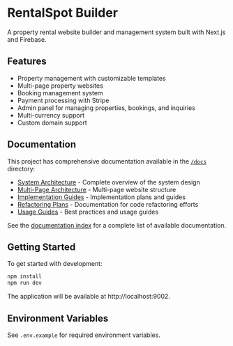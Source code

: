 # RentalSpot Builder

A property rental website builder and management system built with Next.js and Firebase.

## Features

- Property management with customizable templates
- Multi-page property websites
- Booking management system
- Payment processing with Stripe
- Admin panel for managing properties, bookings, and inquiries
- Multi-currency support
- Custom domain support

## Documentation

This project has comprehensive documentation available in the [`/docs`](docs) directory:

- [System Architecture](docs/architecture/overview.md) - Complete overview of the system design
- [Multi-Page Architecture](docs/architecture/multipage-architecture.md) - Multi-page website structure
- [Implementation Guides](docs/implementation/) - Implementation plans and guides
- [Refactoring Plans](docs/refactoring/) - Documentation for code refactoring efforts
- [Usage Guides](docs/guides/) - Best practices and usage guides

See the [documentation index](docs/README.md) for a complete list of available documentation.

## Getting Started

To get started with development:

```bash
npm install
npm run dev
```

The application will be available at http://localhost:9002.

## Environment Variables

See `.env.example` for required environment variables.
